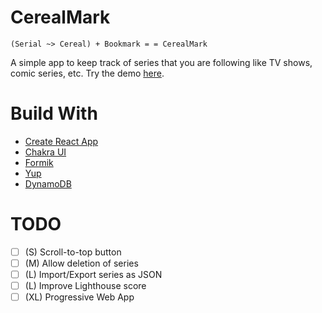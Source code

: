 # CerealMark

`(Serial ~> Cereal) + Bookmark = = CerealMark`

A simple app to keep track of series that you are following like TV shows, comic series, etc. Try the demo [here](https://cereal-mark.vercel.app/demo).

# Build With
- [Create React App](https://create-react-app.dev/)
- [Chakra UI](https://chakra-ui.com/)
- [Formik](https://formik.org/)
- [Yup](https://github.com/jquense/yup)
- [DynamoDB](https://aws.amazon.com/dynamodb/)

# TODO
- [ ] (S) Scroll-to-top button 
- [ ] (M) Allow deletion of series 
- [ ] (L) Import/Export series as JSON 
- [ ] (L) Improve Lighthouse score 
- [ ] (XL) Progressive Web App 